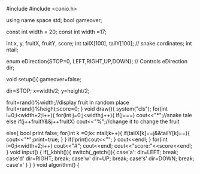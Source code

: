 #include <iostream>
#include <conio.h>

using name space std;
bool gameover;

const int width = 20;
const int width =17;

int x, y, fruitX, fruitY, score;
int tailX[100], tailY[100]; // snake cordinates;
int ntail;

enum eDirection{STOP=0, LEFT,RIGHT,UP,DOWN}; // Controls
eDirection dir;

void setup(){
gameover=false;

dir=STOP;
x=width/2;
y=height/2;

fruit=rand()%width;//display fruit in random place
fruit=rand()%height;score=0;
}
void draw(){
system("cls");
for(int i=0;i<width+2;i++){
for(int j=0;j<width;j++){
if(j===)
cout<<"*";//snake tale
else if(j++fruitY&&j++fruitX)
cout<<"%";//change it to change the fruit

else{
bool print false;
for(int k =0;k< ntail;k++){
if(tailX[k]==j&&tailY[k]==){
cout<<"*";print=true;
}
}
if(!print)cout<<"";
}
cout<<endl;
}
for(int i=0;i<width+2;i++)
cout<<"#";
cout<<endl;
cout<<"score:"<<score<<endl;
}
void input()
{
if(_kbhit()){
switch(_getch()){
case'a':
dir=LEFT;
break;
case'd'
dir=RIGHT;
break;
case'w'
dir=UP;
break;
case's'
dir=DOWN;
break;
case'x'
}
}
}
void algorithm()
{

